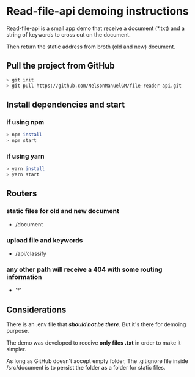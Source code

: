 # **Read-file-api demoing instructions**

Read-file-api is a small app demo that receive a document (*.txt) and a string of keywords to cross out on the document.

Then return the static address from broth (old and new) document.

## Pull the project from GitHub

```bash
> git init
> git pull https://github.com/NelsonManuelGM/file-reader-api.git

```

## Install dependencies and start

### if using npm

```bash
> npm install
> npm start
```

### if using yarn

```bash
> yarn install
> yarn start
```

## Routers

### static files for old and new document

* /document  

### upload file and keywords

* /api/classify

### any other path will receive a 404 with some routing information

* '*'  

## Considerations

There is an .env file that **_should not be there_**. But it's there for demoing purpose.

The demo was developed to receive **only files .txt** in order to make it simpler.

As long as GitHub doesn't accept empty folder, The .gitignore file inside /src/document is to persist the folder as a folder for static files.
